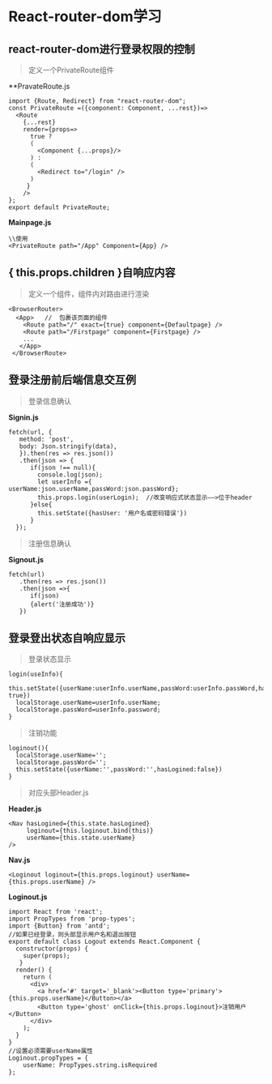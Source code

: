 # React-router-dom学习

## react-router-dom进行登录权限的控制
>定义一个PrivateRoute组件 

**PravateRoute.js
```
import {Route, Redirect} from "react-router-dom";
const PrivateRoute =({component: Component, ...rest})=>
  <Route
    {...rest}
    render={props=>
      true ?
      (
        <Component {...props}/>
      ) :
      (
        <Redirect to="/login" />
      )
     }
    />
};
export default PrivateRoute;
```
**Mainpage.js**
```
\\使用
<PrivateRoute path="/App" Component={App} />
```
## { this.props.children }自响应内容
>定义一个组件，组件内对路由进行渲染
```
<BrowserRouter>
  <App>   //  包裹该页面的组件
    <Route path="/" exact={true} component={Defaultpage} />
    <Route path="/Firstpage" component={Firstpage} />
    ...
   </App>
 </BrowserRoute>
 ```
## 登录注册前后端信息交互例
>登录信息确认

**Signin.js**
```
fetch(url, {
   method: 'post',
   body: Json.stringify(data),
   }).then(res => res.json())
   .then(json => {
      if(json !== null){
        console.log(json);
        let userInfo ={ userName:json.userName,passWord:json.passWord};
        this.props.login(userLogin);  //改变响应式状态显示——>位于header
      }else{
        this.setState({hasUser: '用户名或密码错误'})
      }
  });
```
>注册信息确认

**Signout.js**
```
fetch(url)
   .then(res => res.json())
   .then(json =>{
      if(json)
      {alert('注册成功')}
   })
```
## 登录登出状态自响应显示
>登录状态显示
```
login(useInfo){
  this.setState({userName:userInfo.userName,passWord:userInfo.passWord,hasLogined: true})
  localStorage.userName=userInfo.userName;
  localStorage.passWord=userInfo.password;
}
```
>注销功能
```
loginout(){
  localStorage.userName='';
  localStorage.passWord='';
  this.setState({userName:'',passWord:'',hasLogined:false})
}
```
>对应头部Header.js

**Header.js**
```
<Nav hasLogined={this.state.hasLogined} 
     loginout={this.loginout.bind(this)}
     userName={this.state.userName} 
/>
```
**Nav.js**
```
<Loginout loginout={this.props.loginout} userName={this.props.userName} />
```
**Loginout.js**
```
import React from 'react';
import PropTypes from 'prop-types';
import {Button} from 'antd';
//如果已经登录，则头部显示用户名和退出按钮
export default class Logout extends React.Component {
  constructor(props) {
    super(props);
   }
  render() {
    return (
      <div>
        <a href='#' target='_blank'><Button type='primary'>{this.props.userName}</Button></a>
        <Button type='ghost' onClick={this.props.loginout}>注销用户</Button>
      </div>
    );
  }
}
//设置必须需要userName属性
Loginout.propTypes = {
    userName: PropTypes.string.isRequired
};
```
